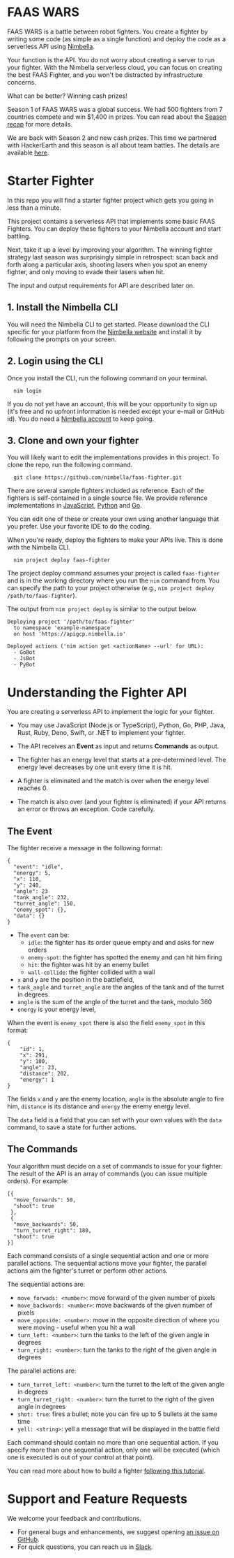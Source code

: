 # FAAS WARS

FAAS WARS is a battle between robot fighters. You create a fighter by
writing some code (as simple as a single function) and deploy the code
as a serverless API using [Nimbella](https://nimbella.com).

Your function is the API. You do not worry about creating a server to
run your fighter. With the Nimbella serverless cloud, you can focus on
creating the best FAAS Fighter, and you won't be distracted by
infrastructure concerns.

What can be better? Winning cash prizes!

Season 1 of FAAS WARS was a global success. We had 500 fighters from 7
countries compete and win $1,400 in prizes. You can read about the
[Season
recap](https://nimbella.com/blog/results-and-feedback-of-faas-wars-may-the-faas-be-with-you)
for more details.

We are back with Season 2 and new cash prizes. This time we partnered
with HackerEarth and this season is all about team battles. The
details are available
[here](https://www.hackerearth.com/challenges/hackathon/faas-wars-season-2/custom-tab/learning-station/#Learning%20Station).

# Starter Fighter

In this repo you will find a starter fighter project which gets you
going in less than a minute.

This project contains a serverless API that implements some basic FAAS
Fighters. You can deploy these fighters to your Nimbella account and
start battling.

Next, take it up a level by improving your algorithm. The
winning fighter strategy last season was surprisingly simple in
retrospect: scan back and forth along a particular axis, 
shooting lasers when you spot an enemy fighter, and only moving to
evade their lasers when hit.

The input and output requirements for API are described later on.

## 1. Install the Nimbella CLI

You will need the Nimbella CLI to get started. Please download the CLI
specific for your platform from the
[Nimbella website](https://nimbella-apigcp.nimbella.io/login.html?token=_#cli)
and install it by following the prompts on your screen.

## 2. Login using the CLI

Once you install the CLI, run the following command on your terminal.

```
  nim login
```

If you do not yet have an account, this will be your opportunity to
sign up (it's free and no upfront information is needed except your
e-mail or GitHub id). You do need a
[Nimbella account](https://nimbella.com/signup) to keep going.

## 3. Clone and own your fighter

You will likely want to edit the implementations provides in this
project. To clone the repo, run the following command.
```
  git clone https://github.com/nimbella/faas-fighter.git
```

There are several sample fighters included as reference.
Each of the fighters is self-contained in a single source file. We
provide reference implementations in
[JavaScript](./packages/default/JsBot.js),
[Python](./packages/default/PyBot.py) and
[Go](./packages/default/GoBot.go).

You can edit one of these or create your own using another language
that you prefer. Use your favorite IDE to do the coding.

When you're ready, deploy the fighters to make your APIs live. This
is done with the Nimbella CLI.

```
  nim project deploy faas-fighter
```

The project deploy command assumes your project is called
`faas-fighter` and is in the working directory where you run the
`nim` command from. You can specify the path to your project
otherwise (e.g., `nim project deploy /path/to/faas-fighter`).

The output from `nim project deploy` is similar to the output below.

```
Deploying project '/path/to/faas-fighter'
  to namespace 'example-namespace'
  on host 'https://apigcp.nimbella.io'

Deployed actions ('nim action get <actionName> --url' for URL):
  - GoBot
  - JsBot
  - PyBot
```

# Understanding the Fighter API

You are creating a serverless API to implement the logic for your
fighter.

- You may use JavaScript (Node.js or TypeScript), Python, Go, PHP,
  Java, Rust, Ruby, Deno, Swift, or .NET to implement your fighter.

- The API receives an **Event** as input and returns **Commands** as output.

- The fighter has an energy level that starts at a pre-determined level.
  The energy level decreases by one unit every time it is hit.

- A fighter is eliminated and the match is over when the energy level
  reaches 0.

- The match is also over (and your fighter is eliminated) if your API
  returns an error or throws an exception. Code carefully.

## The **Event**

The fighter receive a message in the following format:

```
{
  "event": "idle",
  "energy": 5,
  "x": 110,
  "y": 240,
  "angle": 23
  "tank_angle": 232,
  "turret_angle": 150,
  "enemy_spot": {},
  "data": {}
}
```

- The `event` can be:
  - `idle`: the fighter has its order queue empty and and asks for new orders
  - `enemy-spot`: the fighter has spotted the enemy and can hit him firing
  - `hit`: the fighter was hit by an enemy bullet
  - `wall-collide`: the fighter collided with a wall
- `x` and `y` are the position in the battlefield,
- `tank_angle` and `turret_angle` are the angles of the tank and of the turret in degrees.
- `angle` is the sum of the angle of the turret and the tank, modulo 360
- `energy` is your energy level,

When the event is `enemy_spot` there is also the field `enemy_spot` in this format:

```
{
    "id": 1,
    "x": 291,
    "y": 180,
    "angle": 23,
    "distance": 202,
    "energy": 1
}
```

The fields `x` and `y` are the enemy location, `angle` is the absolute angle to fire him, `distance` is its distance and `energy` the enemy energy level.

The `data` field is a field that you can set with your own values with the `data` command, to save a state for further actions.

## The **Commands**

Your algorithm must decide on a set of commands to issue for your
fighter. The result of the API is an array of commands (you can issue
multiple orders). For example:

```
[{
  "move_forwards": 50,
  "shoot": true
 },
 {
  "move_backwards": 50,
  "turn_turret_right": 180,
  "shoot": true
}]
```

Each command consists of a single sequential action and one or more parallel actions.
The sequential actions move your fighter, the parallel actions aim the
fighter's turret or perform other actions.

The sequential actions are:

- `move_forwads: <number>`: move forward of the given number of pixels
- `move_backwards: <number>`: move backwards of the given number of pixels
- `move_opposide: <number>`: move in the opposite direction of where you were moving - useful when you hit a wall
- `turn_left: <number>`: turn the tanks to the left of the given angle in degrees
- `turn_right: <number>`: turn the tanks to the right of the given angle in degrees

The parallel actions are:

- `turn_turret_left: <number>`: turn the turret to the left of the given angle in degrees
- `turn_turret_right: <number>`: turn the turret to the right of the given angle in degrees
- `shot: true`: fires a bullet; note you can fire up to 5 bullets at the same time
- `yell: <string>`: yell a message that will be displayed in the battle field

Each command should contain no more than one sequential action. If you
specify more than one sequential action, only one will be executed
(which one is executed is out of your control at that point).

You can read more about how to build a fighter [following this
tutorial](https://nimbella.com/blog/faas-wars-serverless-virtual-robot-competition?utm_source=subdomain&utm_medium=landing&utm_campaign=faaswars).

# Support and Feature Requests

We welcome your feedback and contributions.

- For general bugs and enhancements, we suggest opening [an issue on GitHub](https://github.com/nimbella/faas-fighter/issues/new).
- For quick questions, you can reach us in [Slack](nimbella-community.slack.com).
